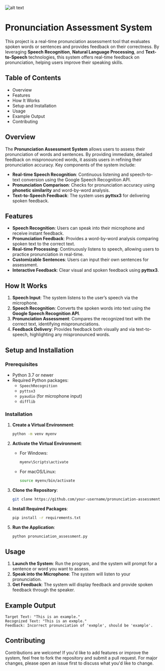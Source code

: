 
![alt text]((https://github.com/Saurav-1207/Pronunciation-Assessment-System/blob/25c04377f7818438f240a49131603a9f2afb8396/Capture.PNG))
# Pronunciation Assessment System

This project is a real-time pronunciation assessment tool that evaluates spoken words or sentences and provides feedback on their correctness. By leveraging **Speech Recognition**, **Natural Language Processing**, and **Text-to-Speech** technologies, this system offers real-time feedback on pronunciation, helping users improve their speaking skills.

## Table of Contents
- Overview
- Features
- How It Works
- Setup and Installation
- Usage
- Example Output
- Contributing

## Overview

The **Pronunciation Assessment System** allows users to assess their pronunciation of words and sentences. By providing immediate, detailed feedback on mispronounced words, it assists users in refining their pronunciation accuracy. Key components of the system include:

- **Real-time Speech Recognition**: Continuous listening and speech-to-text conversion using the Google Speech Recognition API.
- **Pronunciation Comparison**: Checks for pronunciation accuracy using **phonetic similarity** and word-by-word analysis.
- **Text-to-Speech Feedback**: The system uses **pyttsx3** for delivering spoken feedback.

## Features

- **Speech Recognition**: Users can speak into their microphone and receive instant feedback.
- **Pronunciation Feedback**: Provides a word-by-word analysis comparing spoken text to the correct text.
- **Real-time Processing**: Continuously listens to speech, allowing users to practice pronunciation in real-time.
- **Customizable Sentences**: Users can input their own sentences for assessment.
- **Interactive Feedback**: Clear visual and spoken feedback using **pyttsx3**.

## How It Works

1. **Speech Input**: The system listens to the user’s speech via the microphone.
2. **Speech Recognition**: Converts the spoken words into text using the **Google Speech Recognition API**.
3. **Pronunciation Assessment**: Compares the recognized text with the correct text, identifying mispronunciations.
4. **Feedback Delivery**: Provides feedback both visually and via text-to-speech, highlighting any mispronounced words.

## Setup and Installation

### Prerequisites

- Python 3.7 or newer
- Required Python packages:
  - `SpeechRecognition`
  - `pyttsx3`
  - `pyaudio` (for microphone input)
  - `difflib`

### Installation

1. **Create a Virtual Environment**:
   ```bash
   python -m venv myenv
   ```

2. **Activate the Virtual Environment**:
   - For Windows:
     ```bash
     myenv\Scripts\activate
     ```
   - For macOS/Linux:
     ```bash
     source myenv/bin/activate
     ```

3. **Clone the Repository**:
   ```bash
   git clone https://github.com/your-username/pronunciation-assessment-system.git
   ```

4. **Install Required Packages**:
   ```bash
   pip install -r requirements.txt
   ```

5. **Run the Application**:
   ```bash
   python pronunciation_assessment.py
   ```

## Usage

1. **Launch the System**: Run the program, and the system will prompt for a sentence or word you want to assess.
2. **Speak into the Microphone**: The system will listen to your pronunciation.
3. **Get Feedback**: The system will display feedback and provide spoken feedback through the speaker.

## Example Output

```
Target Text: "This is an example."
Recognized Text: "This is an exmple."
Feedback: Incorrect pronunciation of 'exmple', should be 'example'.
```

## Contributing

Contributions are welcome! If you'd like to add features or improve the system, feel free to fork the repository and submit a pull request. For major changes, please open an issue first to discuss what you'd like to change.
